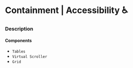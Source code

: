 # Containment | Accessibility ♿️


### Description


#### Components
- `Tables`
- `Virtual Scroller`
- `Grid`